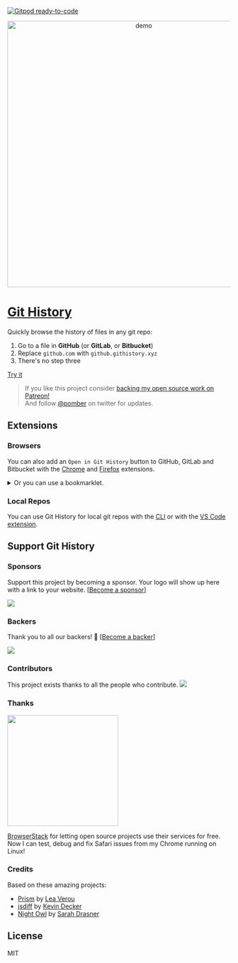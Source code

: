 [![Gitpod ready-to-code](https://img.shields.io/badge/Gitpod-ready--to--code-blue?logo=gitpod)](https://gitpod.io/#https://github.com/pomber/git-history)

<div align="center">
<a href="https://github.githistory.xyz/torvalds/linux/blob/master/kernel/up.c">
<img alt="demo" src="https://user-images.githubusercontent.com/1911623/54575634-9b10b000-49d3-11e9-8a19-56e40636e45d.gif" width="600" />
</a>
</div>

# [Git History](https://githistory.xyz)

Quickly browse the history of files in any git repo:

1. Go to a file in **GitHub** (or **GitLab**, or **Bitbucket**)
1. Replace `github.com` with `github.githistory.xyz`
1. There's no step three

[Try it](https://github.githistory.xyz/babel/babel/blob/master/packages/babel-core/test/browserify.js)

> If you like this project consider [backing my open source work on Patreon!](https://patreon.com/pomber)  
> And follow [@pomber](https://twitter.com/pomber) on twitter for updates.

## Extensions

### Browsers

You can also add an `Open in Git History` button to GitHub, GitLab and Bitbucket with the [Chrome](https://chrome.google.com/webstore/detail/github-history-browser-ex/laghnmifffncfonaoffcndocllegejnf) and [Firefox](https://addons.mozilla.org/firefox/addon/github-history/) extensions.

<details><summary>Or you can use a bookmarklet.</summary>

```javascript
javascript: (function() {
  var url = window.location.href;
  var regEx = /^(https?\:\/\/)(www\.)?(github|gitlab|bitbucket)\.(com|org)\/(.*)$/i;
  if (regEx.test(url)) {
    url = url.replace(regEx, "$1$3.githistory.xyz/$5");
    window.open(url, "_blank");
  } else {
    alert("Not a Git File URL");
  }
})();
```

</details>

### Local Repos

You can use Git History for local git repos with the [CLI](https://github.com/pomber/git-history/tree/master/cli) or with the [VS Code extension](https://marketplace.visualstudio.com/items?itemName=pomber.git-file-history).

## Support Git History

### Sponsors

Support this project by becoming a sponsor. Your logo will show up here with a link to your website. [[Become a sponsor](https://opencollective.com/git-history#sponsor)]

<a href="https://opencollective.com/git-history/sponsor/0/website" target="_blank"><img src="https://opencollective.com/git-history/sponsor/0/avatar.svg"></a>

### Backers

Thank you to all our backers! 🙏 [[Become a backer](https://opencollective.com/git-history#backer)]

<a href="https://opencollective.com/git-history#backers" target="_blank"><img src="https://opencollective.com/git-history/backers.svg?width=890"></a>

### Contributors

This project exists thanks to all the people who contribute.
<img src="https://opencollective.com/git-history/contributors.svg?width=890&button=false" />

### Thanks

<a href="https://www.browserstack.com/"><img src="https://user-images.githubusercontent.com/1911623/66797775-4d651300-eee2-11e9-9072-ef1dc670af1d.png" width="250" height="auto"/></a>

[BrowserStack](https://www.browserstack.com/) for letting open source projects use their services for free. Now I can test, debug and fix Safari issues from my Chrome running on Linux!

### Credits

Based on these amazing projects:

- [Prism](https://github.com/PrismJS/prism) by [Lea Verou](https://twitter.com/leaverou)
- [jsdiff](https://github.com/kpdecker/jsdiff) by [Kevin Decker](https://twitter.com/kpdecker)
- [Night Owl](https://github.com/sdras/night-owl-vscode-theme) by [Sarah Drasner](https://twitter.com/sarah_edo)

## License

MIT
